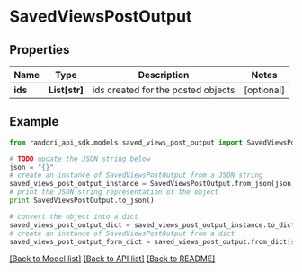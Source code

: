 # SavedViewsPostOutput


## Properties

Name | Type | Description | Notes
------------ | ------------- | ------------- | -------------
**ids** | **List[str]** | ids created for the posted objects | [optional] 

## Example

```python
from randori_api_sdk.models.saved_views_post_output import SavedViewsPostOutput

# TODO update the JSON string below
json = "{}"
# create an instance of SavedViewsPostOutput from a JSON string
saved_views_post_output_instance = SavedViewsPostOutput.from_json(json)
# print the JSON string representation of the object
print SavedViewsPostOutput.to_json()

# convert the object into a dict
saved_views_post_output_dict = saved_views_post_output_instance.to_dict()
# create an instance of SavedViewsPostOutput from a dict
saved_views_post_output_form_dict = saved_views_post_output.from_dict(saved_views_post_output_dict)
```
[[Back to Model list]](../README.md#documentation-for-models) [[Back to API list]](../README.md#documentation-for-api-endpoints) [[Back to README]](../README.md)


